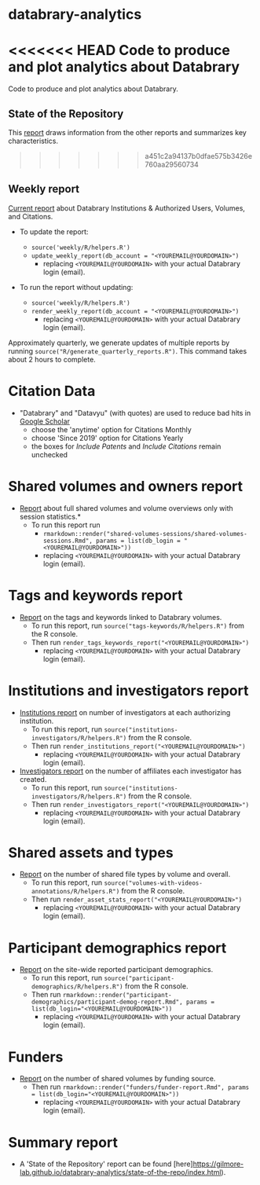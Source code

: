 # databrary-analytics

<<<<<<< HEAD
Code to produce and plot analytics about Databrary
=======
Code to produce and plot analytics about Databrary.

## State of the Repository

This [report](https://gilmore-lab.github.io/databrary-analytics/state-of-the-repo/) draws information from the other reports and summarizes key characteristics.
>>>>>>> a451c2a94137b0dfae575b3426e760aa29560734

## Weekly report

[Current report](https://gilmore-lab.github.io/databrary-analytics/weekly/databrary_weekly_report.html) about Databrary Institutions & Authorized Users, Volumes, and Citations.

- To update the report:  
    - `source('weekly/R/helpers.R')`  
    - `update_weekly_report(db_account = "<YOUREMAIL@YOURDOMAIN>")`  
        - replacing `<YOUREMAIL@YOURDOMAIN>` with your actual Databrary login (email). 

- To run the report without updating:
    - `source('weekly/R/helpers.R')`  
    - `render_weekly_report(db_account = "<YOUREMAIL@YOURDOMAIN>")`  
        - replacing `<YOUREMAIL@YOURDOMAIN>` with your actual Databrary login (email).
        
Approximately quarterly, we generate updates of multiple reports by running `source("R/generate_quarterly_reports.R")`. This command takes about 2 hours to complete.

# Citation Data

- "Databrary" and "Datavyu" (with quotes) are used to reduce bad hits in [Google Scholar](https://scholar.google.com)      
    - choose the 'anytime' option for Citations Monthly  
    - choose 'Since 2019' option for Citations Yearly  
    - the boxes for *Include Patents* and *Include Citations* remain unchecked  

# Shared volumes and owners report

- [Report](https://gilmore-lab.github.io/databrary-analytics/shared-volumes-sessions/shared-volumes-sessions.html) about full shared volumes and volume overviews only with session statistics.* 
    - To run this report run  
        - `rmarkdown::render("shared-volumes-sessions/shared-volumes-sessions.Rmd", params = list(db_login = "<YOUREMAIL@YOURDOMAIN>"))`  
        - replacing `<YOUREMAIL@YOURDOMAIN>` with your actual Databrary login (email).
        
# Tags and keywords report

- [Report](https://gilmore-lab.github.io/databrary-analytics/tags-keywords/tags-keywords-report.html) on the tags and keywords linked to Databrary volumes.
    - To run this report, run `source("tags-keywords/R/helpers.R")` from the R console.
    - Then run `render_tags_keywords_report("<YOUREMAIL@YOURDOMAIN>")`  
        - replacing `<YOUREMAIL@YOURDOMAIN>` with your actual Databrary login (email). 

# Institutions and investigators report

- [Institutions report](https://gilmore-lab.github.io/databrary-analytics/institutions-investigators/institutions.html) on number of investigators at each authorizing institution.
    - To run this report, run `source("institutions-investigators/R/helpers.R")` from the R console.
    - Then run `render_institutions_report("<YOUREMAIL@YOURDOMAIN>")`  
        - replacing `<YOUREMAIL@YOURDOMAIN>` with your actual Databrary login (email). 
- [Investigators report](https://gilmore-lab.github.io/databrary-analytics/institutions-investigators/investigators.html) on the number of affiliates each investigator has created.
    - To run this report, run `source("institutions-investigators/R/helpers.R")` from the R console.
    - Then run `render_investigators_report("<YOUREMAIL@YOURDOMAIN>")`  
        - replacing `<YOUREMAIL@YOURDOMAIN>` with your actual Databrary login (email). 
        
# Shared assets and types

- [Report](https://gilmore-lab.github.io/databrary-analytics/volumes-with-videos-annotations/assets-stats.html) on the number of shared file types by volume and overall.
    - To run this report, run `source("volumes-with-videos-annotations/R/helpers.R")` from the R console.
    - Then run `render_asset_stats_report("<YOUREMAIL@YOURDOMAIN>")`  
        - replacing `<YOUREMAIL@YOURDOMAIN>` with your actual Databrary login (email).

# Participant demographics report

- [Report](https://gilmore-lab.github.io/databrary-analytics/participant-demographics/participant-demog-report.html) on the site-wide reported participant demographics.
    - To run this report, run `source("participant-demographics/R/helpers.R")` from the R console.
    - Then run `rmarkdown::render("participant-demographics/participant-demog-report.Rmd", params = list(db_login="<YOUREMAIL@YOURDOMAIN>"))`  
        - replacing `<YOUREMAIL@YOURDOMAIN>` with your actual Databrary login (email).
        
# Funders

- [Report](https://gilmore-lab.github.io/databrary-analytics/funders/funder-report.html) on the number of shared volumes by funding source.
    - Then run `rmarkdown::render("funders/funder-report.Rmd", params = list(db_login="<YOUREMAIL@YOURDOMAIN>"))`  
        - replacing `<YOUREMAIL@YOURDOMAIN>` with your actual Databrary login (email).
        
# Summary report

- A 'State of the Repository' report can be found [here]https://gilmore-lab.github.io/databrary-analytics/state-of-the-repo/index.html).
